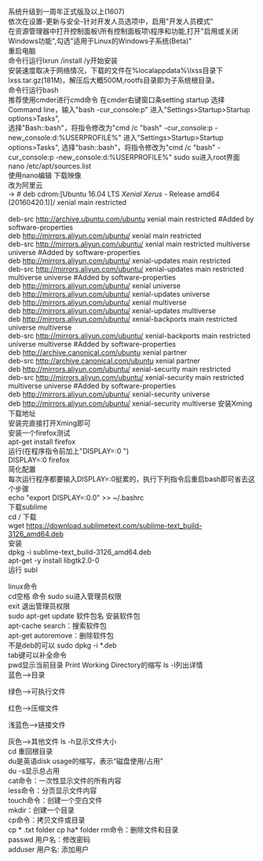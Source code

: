 系统升级到一周年正式版及以上(1607)  
依次在设置-更新与安全-针对开发人员选项中，启用"开发人员模式"    
在资源管理器中打开控制面板\所有控制面板项\程序和功能,打开"启用或关闭 Windows功能",勾选"适用于Linux的Windows子系统(Beta)"  
重启电脑  
命令行运行lxrun /install /y开始安装  
安装速度取决于网络情况，下载的文件在%localappdata%\lxss目录下lxss.tar.gz(181M)，解压后大概500M,rootfs目录即为子系统根目录。  
命令行运行bash  
推荐使用cmder进行cmd命令 
在cmder右键窗口条setting startup 选择Command line，输入"bash -cur_console:p"
进入"Settings>Startup>Startup options>Tasks",  
选择"Bash::bash"，将指令修改为"cmd /c "bash" -cur_console:p -new_console:d:%USERPROFILE%"
进入"Settings>Startup>Startup options>Tasks",
选择"bash::bash"，将指令修改为"cmd /c "bash" -cur_console:p -new_console:d:%USERPROFILE%"
sudo su进入root界面 
nano /etc/apt/sources.list  
使用nano编辑 下载映像  
改为阿里云  
->  # deb cdrom:[Ubuntu 16.04 LTS _Xenial Xerus_ - Release amd64 (20160420.1)]/ xenial main restricted  
<br />deb-src http://archive.ubuntu.com/ubuntu xenial main restricted #Added by software-properties
<br />deb http://mirrors.aliyun.com/ubuntu/ xenial main restricted
<br />deb-src http://mirrors.aliyun.com/ubuntu/ xenial main restricted multiverse universe #Added by software-properties
<br />deb http://mirrors.aliyun.com/ubuntu/ xenial-updates main restricted
<br />deb-src http://mirrors.aliyun.com/ubuntu/ xenial-updates main restricted multiverse universe #Added by software-properties
<br />deb http://mirrors.aliyun.com/ubuntu/ xenial universe
<br />deb http://mirrors.aliyun.com/ubuntu/ xenial-updates universe
<br />deb http://mirrors.aliyun.com/ubuntu/ xenial multiverse
<br />deb http://mirrors.aliyun.com/ubuntu/ xenial-updates multiverse
<br />deb http://mirrors.aliyun.com/ubuntu/ xenial-backports main restricted universe multiverse
<br />deb-src http://mirrors.aliyun.com/ubuntu/ xenial-backports main restricted universe multiverse #Added by software-properties
<br />deb http://archive.canonical.com/ubuntu xenial partner
<br />deb-src http://archive.canonical.com/ubuntu xenial partner
<br />deb http://mirrors.aliyun.com/ubuntu/ xenial-security main restricted
<br />deb-src http://mirrors.aliyun.com/ubuntu/ xenial-security main restricted multiverse universe #Added by software-properties
<br />deb http://mirrors.aliyun.com/ubuntu/ xenial-security universe
<br />deb http://mirrors.aliyun.com/ubuntu/ xenial-security multiverse
安装Xming 下载地址  
安装完直接打开Xming即可  
安装一个firefox测试  
apt-get install firefox  
运行(在程序指令前加上"DISPLAY=:0 ")  
DISPLAY=:0 firefox  
简化配置  
每次运行程序都要输入DISPLAY=:0挺累的，执行下列指令后重启bash即可省去这个步骤  
echo "export DISPLAY=:0.0" >> ~/.bashrc  
下载sublime  
cd /
 下载  
wget https://download.sublimetext.com/sublime-text_build-3126_amd64.deb  
安装  
dpkg -i sublime-text_build-3126_amd64.deb  
apt-get -y install libgtk2.0-0  
运行
subl



linux命令  
cd空格 命令 
sudo su进入管理员权限   
exit 退出管理员权限  
sudo apt-get update 软件包名  安装软件包  
apt-cache search：搜索软件包  
apt-get autoremove：删除软件包  
不是deb的可以
sudo dpkg -i *.deb  
tab键可以补全命令  
pwd显示当前目录  Print Working Directory的缩写
ls -l列出详情  
蓝色-->目录

绿色-->可执行文件

红色-->压缩文件

浅蓝色-->链接文件

灰色-->其他文件
ls -h显示文件大小  
cd 重回根目录  
du是英语disk usage的缩写，表示“磁盘使用/占用”  
du -s显示总占用  
cat命令：一次性显示文件的所有内容  
less命令：分页显示文件内容  
touch命令：创建一个空白文件   
mkdir：创建一个目录  
cp命令：拷贝文件或目录  
cp * .txt folder  cp ha* folder
rm命令：删除文件和目录  
passwd 用户名：修改密码  
adduser 用户名:  添加用户
